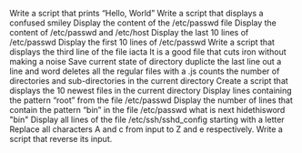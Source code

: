 Write a script that prints “Hello, World”
Write a script that displays a confused smiley
Display the content of the /etc/passwd file
Display the content of /etc/passwd and /etc/host
Display the last 10 lines of /etc/passwd
Display the first 10 lines of /etc/passwd
Write a script that displays the third line of the file iacta
 It is a good file that cuts iron without making a noise
 Save current state of directory
duplicte the last line 
out a line and word
 deletes all the regular files  with a .js
counts the number of directories and sub-directories in the current directory
Create a script that displays the 10 newest files in the current directory
Display lines containing the pattern “root” from the file /etc/passwd
Display the number of lines that contain the pattern “bin” in the file /etc/passwd
what is next
hidethisword "bin"
Display all lines of the file /etc/ssh/sshd_config starting with a letter
Replace all characters A and c from input to Z and e respectively.
Write a script that reverse its input.
